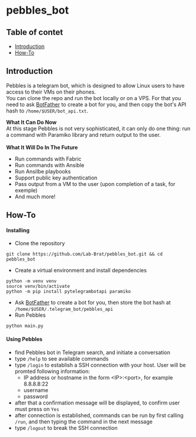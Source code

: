 # pebbles_bot

## Table of contet
- [Introduction](#introduction)
- [How-To](#how-to)

## Introduction
Pebbles is a telegram bot, which is designed to allow Linux users to have access to their VMs on their phones.  
You can clone the repo and run the bot locally or on a VPS. For that you need to ask [BotFather](https://core.telegram.org/bots#6-botfather) to create a bot for you, and then copy the bot's API hash to ```/home/$USER/bot_api.txt```.

**What It Can Do Now**  
At this stage Pebbles is not very sophisticated, it can only do one thing: run a command with Paramiko library and return output to the user.  
\
**What It Will Do In The Future**
- Run commands with Fabric
- Run commands with Ansible
- Run Ansilbe playbooks
- Support public key authentication
- Pass output from a VM to the user (upon completion of a task, for exemple)
- And much more!

## How-To
#### Installing
- Clone the repository
```
git clone https://github.com/Lab-Brat/pebbles_bot.git && cd pebbles_bot
```
- Create a virtual environment and install dependencies
```
python -m venv venv
source venv/bin/activate
python -m pip install pytelegrambotapi paramiko
```
- Ask [BotFather](https://core.telegram.org/bots#6-botfather) to create a bot for you, then store the bot hash at ```/home/$USER/.telegram_bot/pebbles_api```
- Run Pebbles
```
python main.py
```

#### Using Pebbles
- find Pebbles bot in Telegram search, and initiate a conversation
- type ```/help``` to see available commands
- type ```/login``` to establish a SSH connection with your host. User will be promted following information:
  - IP address or hostname in the form \<IP\>:\<port\>, for example 8.8.8.8:22
  - username 
  - password
- after that a confirmation message will be displayed, to confirm user must press on ```Yes```
- after connection is established, commands can be run by first calling ```/run```, and then typing the command in the next message
- type ```/logout``` to break the SSH connection
